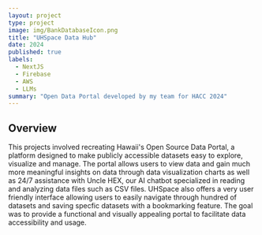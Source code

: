 ```yaml
---
layout: project
type: project
image: img/BankDatabaseIcon.png
title: "UHSpace Data Hub"
date: 2024
published: true
labels:
  - NextJS
  - Firebase
  - AWS
  - LLMs
summary: "Open Data Portal developed by my team for HACC 2024"
---
```


## Overview

This projects involved recreating Hawaii's Open Source Data Portal, a platform designed to make publicly accessible datasets easy to explore, visualize and manage. The portal allows users to view data and gain much more meaningful insights on data through data visualization charts as well as 24/7 assistance with Uncle HEX, our AI chatbot specialized in reading and analyzing data files such as CSV files. UHSpace also offers a very user friendly interface allowing users to easily navigate through hundred of datasets and saving specfic datasets with a bookmarking feature. The goal was to provide a functional and visually appealing portal to facilitate data accessibility and usage.



